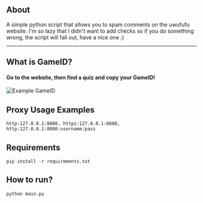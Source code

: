## About
A simple python script that allows you to spam comments on the uwufufu website. I'm so lazy that I didn't want to add checks so if you do something wrong, the script will fall out, have a nice one ;)

<hr>

## What is GameID?
#### Go to the website, then find a quiz and copy your GameID!
![Example GameID](https://user-images.githubusercontent.com/50597234/216997571-e5ef7b8f-0598-40dc-bdcc-6a621bf74a73.png)

## Proxy Usage Examples
```
http:127.0.0.1:8080, https:127.0.0.1:8080, http:127.0.0.1:8080:username:pass
```

## Requirements
```
pip install -r requirements.txt
```

## How to run?
```
python main.py
```
